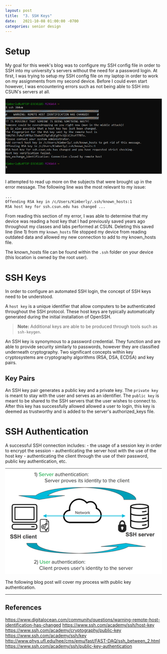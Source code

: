 ```yaml
---
layout: post
title:  "3. SSH Keys"
date:   2021-10-08 01:00:00 -0700
categories: senior design
---
```

<html><head><link rel="stylesheet" type="text/css" href="/../style2.css"></head></html>

# Setup

My goal for this week's blog was to configure my SSH config file in order to SSH into my university's servers without the need for a password login. At first, I was trying to setup my SSH config file on my laptop in order to work on my assignments from my second device. Before I could even start however, I was encountering errors such as not being able to SSH into CSUN's servers at all.

![wrong host key](/images/wrong-host-key.png)

I attempted to read up more on the subjects that were brought up in the error message. The following line was the most relevant to my issue:
```
... 
Offending RSA key in /c/Users/Kimberly/.ssh/known_hosts:1
RSA host key for ssh.csun.edu has changed ...
```
From reading this section of my error, I was able to determine that my device was reading a host key that I had previously saved years ago throughout my classes and labs performed at CSUN. Deleting this saved line (line 1) from my `known_hosts` file stopped my device from reading outdated data and allowed my new connection to add to my known_hosts file.

The known_hosts file can be found within the `.ssh` folder on your device (this location is owned by the root user).

# SSH Keys

In order to configure an automated SSH login, the concept of SSH keys need to be understood. 

A `host key` is a unique identifier that allow computers to be authenticated throughout the SSH protocol. These host keys are typically automatically generated during the initial installation of OpenSSH. 


> **Note:** Additional keys are able to be produced through tools such as `ssh-keygen`.


An SSH key is synonymous to a password credential. They function and are able to provide security similarly to passwords, however they are classified underneath cryptography. Two significant concepts within key cryptosystems are cryptography algorithms (RSA, DSA, ECDSA) and key pairs.

## Key Pairs

 An SSH key pair generates a public key and a private key. The `private key` is meant to stay with the user and serves as an identifier. The `public key` is meant to be shared to the SSH servers that the user wishes to connect to. After this key has successfully allowed allowed a user to login, this key is deemed as trustworthy and is added to the server's authorized_keys file.

# SSH Authentication

A successful SSH connection includes:
    - the usage of a session key in order to encrypt the session
    - authenticating the server host with the use of the host key
    - authenticating the client through the use of their password, public key authentication, etc.

![ssh authentication](/images/ssh-authentication.png)

The following blog post will cover my process with public key authentication.

---
## References
https://www.digitalocean.com/community/questions/warning-remote-host-identification-has-changed
https://www.ssh.com/academy/ssh/host-key
https://www.ssh.com/academy/cryptography/public-key
https://www.ssh.com/academy/ssh/key
http://www.phys.ufl.edu/hee/cms/emu/fast/FAST-DAQ/ssh_between_2.html
https://www.ssh.com/academy/ssh/public-key-authentication